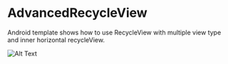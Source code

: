 # AdvancedRecycleView
Android template shows how to use RecycleView with multiple view type and inner horizontal recycleView.

![Alt Text](https://github.com/pavelpoley/AdvancedRecycleView/blob/master/advanced_recycleview2.gif)
